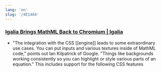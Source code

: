```yaml
---
lang: 'en'
slug: '/4E1464'
---
```


### [Igalia Brings MathML Back to Chromium | Igalia](https://www.igalia.com/2023/01/10/Igalia-Brings-MathML-Back-to-Chromium.html)

- "The integration with the CSS [[engine]] leads to some extraordinary use cases. You can put inputs and various textures inside of MathML code," points out Ian Kilpatrick of Google. "Things like backgrounds working consistently so you can highlight or style various parts of an equation." This includes support for the following CSS features
